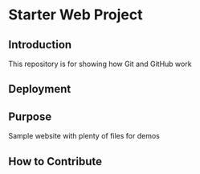 # Starter Web Project

## Introduction
This repository is for showing how Git and GitHub work

## Deployment

## Purpose
Sample website with plenty of files for demos

## How to Contribute